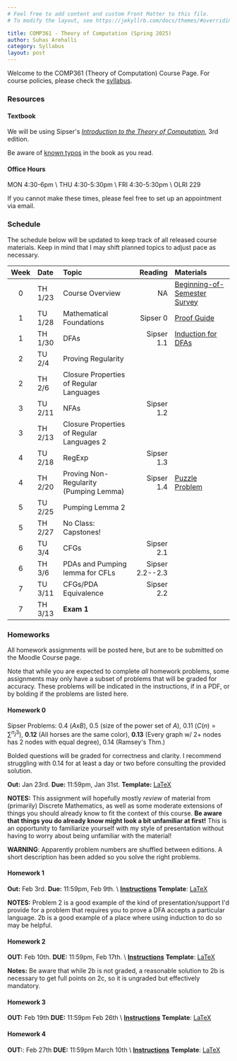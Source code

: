 ```yaml
---
# Feel free to add content and custom Front Matter to this file.
# To modify the layout, see https://jekyllrb.com/docs/themes/#overriding-theme-defaults

title: COMP361 - Theory of Computation (Spring 2025) 
author: Suhas Arehalli
category: Syllabus
layout: post
---
```


Welcome to the COMP361 (Theory of Computation) Course Page. For course policies, please check the [syllabus](https://docs.google.com/document/d/137yvRo-R4IydA_UyBzGdDzL10Gp9GHXopfIHhUzfSII/edit?usp=sharing). 


### Resources

#### Textbook
We will be using Sipser's [*Introduction to the Theory of Computation*](https://macalester.on.worldcat.org/search/detail/761858892?queryString=introduction%20to%20the%20theory%20of%20computation), 3rd edition. 

Be aware of [known typos](https://math.mit.edu/~sipser/itoc-errs3.1.html) in the book as you read.

#### Office Hours
MON 4:30-6pm \\
THU 4:30-5:30pm \\
FRI 4:30-5:30pm \\
OLRI 229

If you cannot make these times, please feel free to set up an appointment via email. 

### Schedule
The schedule below will be updated to keep track of all released course materials. Keep in mind that I may shift planned topics to adjust pace as necessary. 

<div class="table-wrapper" markdown="block">

| Week | Date | Topic | Reading | Materials |
| :-: | :- | :- | -: | :- |
| 0 | TH 1/23 | Course Overview | NA | [Beginning-of-Semester Survey](https://docs.google.com/forms/d/e/1FAIpQLSf7JXf7EJV5f2xBCxAVzrakrg0U0auda68xrEPp1hy7pMcPoA/viewform?usp=sharing) |
| 1 | TU 1/28 | Mathematical Foundations  | Sipser 0  | [Proof Guide]({{site.url}}/notes/ProofGuide.pdf)  |
| 1 | TH 1/30 | DFAs  | Sipser 1.1  | [Induction for DFAs]({{site.url}}/notes/InductionDFAs.pdf)  |
| 2 | TU 2/4 | Proving Regularity  |  |  |
| 2 | TH 2/6 | Closure Properties of Regular Languages  |  |  |
| 3 | TU 2/11 | NFAs  | Sipser 1.2  |  |
| 3 | TH 2/13 | Closure Properties of Regular Languages 2  |  |  |
| 4 | TU 2/18 | RegExp  | Sipser 1.3  |  |
| 4 | TH 2/20 | Proving Non-Regularity (Pumping Lemma) | Sipser 1.4  | [Puzzle Problem](pages/PumpingLemmaPuzzle)  |
| 5 | TU 2/25 | Pumping Lemma 2  |  |  |
| 5 | TH 2/27 | No Class: Capstones! |  |  |
| 6 | TU 3/4 | CFGs  | Sipser 2.1  |  |
| 6 | TH 3/6 | PDAs and Pumping lemma for CFLs  | Sipser 2.2--2.3  |  |
| 7 | TU 3/11 | CFGs/PDA Equivalence  | Sipser 2.2  |  |
| 7 | TH 3/13 | **Exam 1**  |  |  |

</div> 


### Homeworks
All homework assignments will be posted here, but are to be submitted on the Moodle Course page. 

Note that while you are expected to complete *all* homework problems, some assignments may only have a subset of problems that will be graded for accuracy. These problems will be indicated in the instructions, if in a PDF, or by bolding if the problems are listed here. 

#### Homework 0

Sipser Problems: 0.4 ($AxB$), 0.5 (size of the power set of $A$), 0.11 ($C(n) = \sum^n i^3$), **0.12** (All horses are the same color), **0.13** (Every graph w/ 2+ nodes has 2 nodes with equal degree), 0.14 (Ramsey's Thm.)

Bolded questions will be graded for correctness and clarity. I recommend struggling with 0.14 for at least a day or two before consulting the provided solution. 

**Out:** Jan 23rd.
**Due:** 11:59pm, Jan 31st. 
**Template:** [LaTeX]({{site.url}}/hws/HW0_Template.tex)

**NOTES:** This assignment will hopefully mostly *review* of material from (primarily) Discrete Mathematics, as well as some moderate extensions of things you should already know to fit the context of this course. 
**Be aware that things you do already know might look a bit unfamiliar at first!** This is an opportunity to familiarize yourself with my style of presentation without having to worry about being unfamiliar with the material!

**WARNING**: Apparently problem numbers are shuffled between editions. A short description has been added so you solve the right problems.

#### Homework 1

**Out:** Feb 3rd.
**Due:** 11:59pm, Feb 9th. \\
[**Instructions**]({{site.url}}/hws/HW1.pdf)
**Template**: [LaTeX]({{site.url}}/hws/HW1.tex)

**NOTES:** Problem 2 is a good example of the kind of presentation/support I'd provide for a problem that requires you to prove a DFA accepts a particular language. 2b is a good example of a place where using induction to do so may be helpful. 

#### Homework 2

**OUT:** Feb 10th.
**DUE:** 11:59pm, Feb 17th. \\
[**Instructions**]({{site.url}}/hws/HW2.pdf)
**Template**: [LaTeX]({{site.url}}/hws/HW2.tex)

**Notes:** Be aware that while 2b is not graded, a reasonable solution to 2b is necessary to get full points on 2c, so it is ungraded but effectively mandatory.

#### Homework 3

**OUT:** Feb 19th
**DUE:** 11:59pm Feb 26th \\
[**Instructions**]({{site.url}}/hws/HW3.pdf)
**Template**: [LaTeX]({{site.url}}/hws/HW3.tex)

#### Homework 4

**OUT:**: Feb 27th
**DUE:** 11:59pm March 10th \\
[**Instructions**]({{site.url}}/hws/HW4.pdf)
**Template**: [LaTeX]({{site.url}}/hws/HW4.tex)
